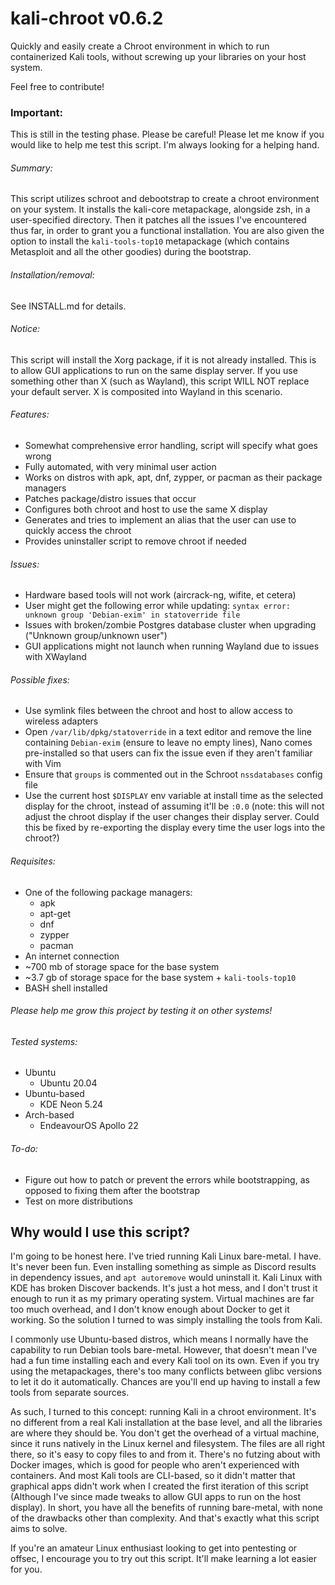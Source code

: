 # kali-chroot v0.6.2

Quickly and easily create a Chroot environment in which to run containerized Kali tools, without screwing up your libraries on your host system.

Feel free to contribute!

### Important:

This is still in the testing phase. Please be careful!
Please let me know if you would like to help me test this script. I'm always looking for a helping hand.

###### Summary:

This script utilizes schroot and debootstrap to create a chroot environment on your system. It installs the kali-core metapackage, alongside zsh, in a user-specified directory. Then it patches all the issues I've encountered thus far, in order to grant you a functional installation. You are also given the option to install the ` kali-tools-top10 ` metapackage (which contains Metasploit and all the other goodies) during the bootstrap.

###### Installation/removal:

See INSTALL.md for details.

###### Notice:

This script will install the Xorg package, if it is not already installed. This is to allow GUI applications to run on the same display server. If you use something other than X (such as Wayland), this script WILL NOT replace your default server. X is composited into Wayland in this scenario.

###### Features:

- Somewhat comprehensive error handling, script will specify what goes wrong
- Fully automated, with very minimal user action
- Works on distros with apk, apt, dnf, zypper, or pacman as their package managers
- Patches package/distro issues that occur
- Configures both chroot and host to use the same X display
- Generates and tries to implement an alias that the user can use to quickly access the chroot
- Provides uninstaller script to remove chroot if needed

###### Issues:

- Hardware based tools will not work (aircrack-ng, wifite, et cetera)
- User might get the following error while updating: ` syntax error: unknown group 'Debian-exim' in statoverride file `
- Issues with broken/zombie Postgres database cluster when upgrading ("Unknown group/unknown user")
- GUI applications might not launch when running Wayland due to issues with XWayland

###### Possible fixes:

- Use symlink files between the chroot and host to allow access to wireless adapters
- Open ` /var/lib/dpkg/statoverride ` in a text editor and remove the line containing ` Debian-exim ` (ensure to leave no empty lines), Nano comes pre-installed so that users can fix the issue even if they aren't familiar with Vim
- Ensure that ` groups ` is commented out in the Schroot ` nssdatabases ` config file
- Use the current host ` $DISPLAY ` env variable at install time as the selected display for the chroot, instead of assuming it'll be ` :0.0 ` (note: this will not adjust the chroot display if the user changes their display server. Could this be fixed by re-exporting the display every time the user logs into the chroot?)

###### Requisites:

- One of the following package managers:
  - apk
  - apt-get
  - dnf
  - zypper
  - pacman
- An internet connection
- ~700 mb of storage space for the base system
- ~3.7 gb of storage space for the base system + ` kali-tools-top10 `
- BASH shell installed

###### Please help me grow this project by testing it on other systems!

###### Tested systems:

- Ubuntu
  - Ubuntu 20.04
- Ubuntu-based
  - KDE Neon 5.24
- Arch-based
  - EndeavourOS Apollo 22

###### To-do:

- Figure out how to patch or prevent the errors while bootstrapping, as opposed to fixing them after the bootstrap
- Test on more distributions

## Why would I use this script?

I'm going to be honest here. I've tried running Kali Linux bare-metal. I have. It's never been fun. Even installing something as simple as Discord results in dependency issues, and ` apt autoremove ` would uninstall it. Kali Linux with KDE has broken Discover backends. It's just a hot mess, and I don't trust it enough to run it as my primary operating system. Virtual machines are far too much overhead, and I don't know enough about Docker to get it working. So the solution I turned to was simply installing the tools from Kali.

I commonly use Ubuntu-based distros, which means I normally have the capability to run Debian tools bare-metal. However, that doesn't mean I've had a fun time installing each and every Kali tool on its own. Even if you try using the metapackages, there's too many conflicts between glibc versions to let it do it automatically. Chances are you'll end up having to install a few tools from separate sources.

As such, I turned to this concept: running Kali in a chroot environment. It's no different from a real Kali installation at the base level, and all the libraries are where they should be. You don't get the overhead of a virtual machine, since it runs natively in the Linux kernel and filesystem. The files are all right there, so it's easy to copy files to and from it. There's no futzing about with Docker images, which is good for people who aren't experienced with containers. And most Kali tools are CLI-based, so it didn't matter that graphical apps didn't work when I created the first iteration of this script (Although I've since made tweaks to allow GUI apps to run on the host display). In short, you have all the benefits of running bare-metal, with none of the drawbacks other than complexity. And that's exactly what this script aims to solve.

If you're an amateur Linux enthusiast looking to get into pentesting or offsec, I encourage you to try out this script. It'll make learning a lot easier for you.
